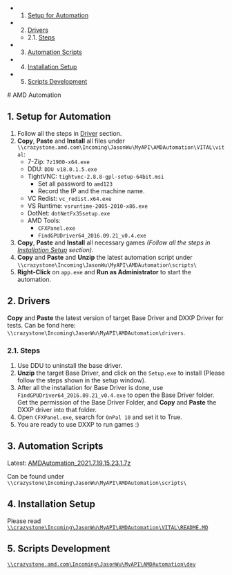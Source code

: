 <!-- vscode-markdown-toc -->
* 1. [Setup for Automation](#SetupforAutomation)
* 2. [<span id="Drivers">Drivers</span>](#spanidDriversDriversspan)
	* 2.1. [Steps](#Steps)
* 3. [Automation Scripts](#AutomationScripts)
* 4. [<span id="Installation">Installation Setup</span>](#spanidInstallationInstallationSetupspan)
* 5. [Scripts Development](#ScriptsDevelopment)

<!-- vscode-markdown-toc-config
	numbering=true
	autoSave=true
	/vscode-markdown-toc-config -->
<!-- /vscode-markdown-toc --># AMD Automation

##  1. <a name='SetupforAutomation'></a>Setup for Automation

1. Follow all the steps in <a href="#Drivers">Driver</a> section.
2. **Copy**, **Paste** and **Install** all files under `\\crazystone.amd.com\Incoming\JasonWu\MyAPI\AMDAutomation\VITAL\vital`:
    * 7-Zip: `7z1900-x64.exe`
    * DDU: `DDU v18.0.1.5.exe`
    * TightVNC: `tightvnc-2.8.8-gpl-setup-64bit.msi`
        * Set all password to `amd123`
        * Record the IP and the machine name.
    * VC Redist: `vc_redist.x64.exe`
    * VS Runtime: `vsruntime-2005-2010-x86.exe`
    * DotNet: `dotNetFx35setup.exe`
    * AMD Tools:
        * `CFXPanel.exe`
        * `FindGPUDriver64_2016.09.21_v0.4.exe`
3. **Copy**, **Paste** and **Install** all necessary games _(Follow all the steps in <a href="#Installation">Installation Setup</a> section)_.
4. **Copy** and **Paste** and **Unzip** the latest automation script under `\\crazystone\Incoming\JasonWu\MyAPI\AMDAutomation\scripts\`
5. **Right-Click** on `app.exe` and **Run as Administrator** to start the automation.

##  2. <a name='spanidDriversDriversspan'></a><span id="Drivers">Drivers</span>

**Copy** and **Paste** the latest version of target Base Driver and DXXP Driver for tests.
Can be fond here: `\\crazystone\Incoming\JasonWu\MyAPI\AMDAutomation\drivers`.

###  2.1. <a name='Steps'></a>Steps

1. Use DDU to uninstall the base driver.
2. **Unzip** the target Base Driver, and click on the `Setup.exe` to install (Please follow the steps shown in the setup window).
3. After all the installation for Base Driver is done, use `FindGPUDriver64_2016.09.21_v0.4.exe` to open the Base Driver folder. Get the permission of the Base Driver Folder, and **Copy** and **Paste** the DXXP driver into that folder.
4. Open `CFXPanel.exe`, search for `OnPal 10` and set it to True.
5. You are ready to use DXXP to run games :)

##  3. <a name='AutomationScripts'></a>Automation Scripts

Latest: [AMDAutomation_2021.7.19.15.23.1.7z](\\crazystone.amd.com\Incoming\JasonWu\MyAPI\AMDAutomation\scripts\AMDAutomation_2021.7.19.15.23.1)

Can be found under `\\crazystone\Incoming\JasonWu\MyAPI\AMDAutomation\scripts\`

##  4. <a name='spanidInstallationInstallationSetupspan'></a><span id="Installation">Installation Setup</span>

Please read [`\\crazystone\Incoming\JasonWu\MyAPI\AMDAutomation\VITAL\README.MD`](.\VITAL\README.MD)

##  5. <a name='ScriptsDevelopment'></a>Scripts Development

[`\\crazystone.amd.com\Incoming\JasonWu\MyAPI\AMDAutomation\dev`](.\dev)
